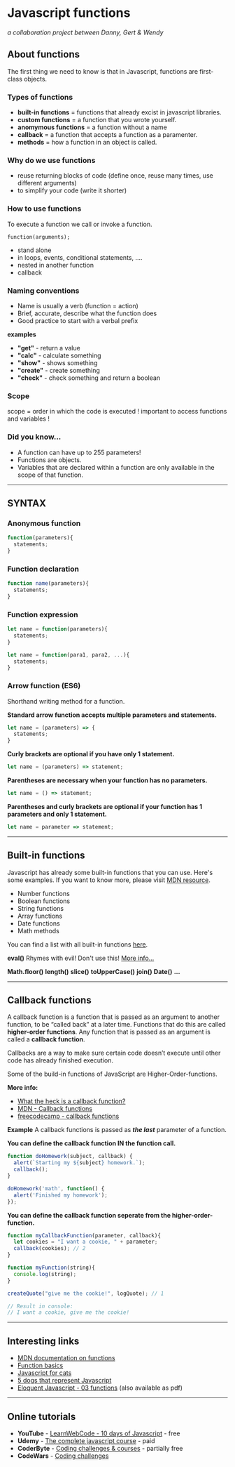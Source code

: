 # Javascript functions
*a collaboration project between Danny, Gert & Wendy*

## About functions
The first thing we need to know is that in Javascript, functions are first-class objects.

### Types of functions
* **built-in functions** = functions that already excist in javascript libraries.
* **custom functions** = a function that you wrote yourself.
* **anomymous functions** = a function without a name
* **callback** = a function that accepts a function as a paramenter.
* **methods** = how a function in an object is called.

### Why do we use functions
* reuse returning blocks of code (define once, reuse many times, use different arguments)
* to simplify your code (write it shorter)

### How to use functions
To execute a function we call or invoke a function.
```
function(arguments);
```

* stand alone
* in loops, events, conditional statements, ....
* nested in another function
* callback

### Naming conventions
* Name is usually a verb (function = action)
* Brief, accurate, describe what the function does
* Good practice to start with a verbal prefix

**examples**
* **"get"** - return a value
* **"calc"** - calculate something
* **"show"** - shows something
* **"create"** - create something
* **"check"** - check something and return a boolean

### Scope
scope = order in which the code is executed
  ! important to access functions and variables !

### Did you know...
* A function can have up to 255 parameters!
* Functions are objects.
* Variables that are declared within a function are only available in the scope of that function.

<hr>

## SYNTAX

### Anonymous function
```javascript
function(parameters){
  statements;
}
```

### Function declaration
```javascript
function name(parameters){
  statements;
}
```

### Function expression
```javascript
let name = function(parameters){
  statements;
}
```
```javascript
let name = function(para1, para2, ...){
  statements;
}
```

### Arrow function (ES6)
Shorthand writing method for a function.

**Standard arrow function accepts multiple parameters and statements.**
```javascript
let name = (parameters) => {
  statements;
}
```

**Curly brackets are optional if you have only 1 statement.**
```javascript
let name = (parameters) => statement;
```

**Parentheses are necessary when your function has no parameters.**
```javascript
let name = () => statement;
```

**Parentheses and curly brackets are optional if your function has 1 parameters and only 1 statement.**
```javascript
let name = parameter => statement;
```
<hr>

## Built-in functions
Javascript has already some built-in functions that you can use. Here's some examples. If you want to know more, please visit   [MDN resource](https://developer.mozilla.org/nl/docs/Web/JavaScript/Reference/Global_Objects).
* Number functions
* Boolean functions
* String functions
* Array functions
* Date functions
* Math methods

You can find a list with all built-in functions [here](https://www.tutorialspoint.com/javascript/javascript_builtin_functions).

**eval()**
Rhymes with evil! Don't use this!
[More info...](https://developer.mozilla.org/nl/docs/Web/JavaScript/Reference/Global_Objects/eval#Do_not_ever_use_eval!)

**Math.floor()**
**length()**
**slice()**
**toUpperCase()**
**join()**
**Date()**
**...**

<hr>

## Callback functions
A callback function is a function that is passed as an argument to another function, to be “called back” at a later time. Functions that do this are called **higher-order functions**. Any function that is passed as an argument is called a **callback function**.

Callbacks are a way to make sure certain code doesn’t execute until other code has already finished execution.

Some of the build-in functions of JavaScript are Higher-Order-functions.

**More info:**

* [What the heck is a callback function?](https://codeburst.io/javascript-what-the-heck-is-a-callback-aba4da2deced)
* [MDN - Callback functions](https://developer.mozilla.org/en-US/docs/Glossary/Callback_function)
* [freecodecamp - callback functions](https://guide.freecodecamp.org/javascript/callback-functions/)

**Example**
A callback functions is passed as ***the last*** parameter of a function.

**You can define the callback function IN the function call.**
```JavaScript
function doHomework(subject, callback) {
  alert(`Starting my ${subject} homework.`);
  callback();
}

doHomework('math', function() {
  alert('Finished my homework');
});
```
**You can define the callback function seperate from the higher-order-function.**
```JavaScript
function myCallbackFunction(parameter, callback){
  let cookies = "I want a cookie, " + parameter;
  callback(cookies); // 2
}

function myFunction(string){
  console.log(string);
}

createQuote("give me the cookie!", logQuote); // 1

// Result in console:
// I want a cookie, give me the cookie!
```


<hr>

## Interesting links
* [MDN documentation on functions](https://developer.mozilla.org/nl/docs/Web/JavaScript/Reference/Functions)
* [Function basics](http://javascript.info/function-basics)
* [Javascript for cats](http://jsforcats.com/)
* [5 dogs that represent Javascript](https://medium.com/@sporks/5-dogs-that-represent-javascript-ee3d42798c3c)
* [Eloquent Javascript - 03 functions](https://eloquentjavascript.net/03_functions.html) (also available as pdf)

<hr>

## Online tutorials
* **YouTube** - [LearnWebCode - 10 days of Javascript](https://www.youtube.com/watch?v=dc-2t26Vuhs) - free
* **Udemy** - [The complete javascript course](https://www.udemy.com/the-complete-javascript-course/) - paid
* **CoderByte** - [Coding challenges & courses](https://coderbyte.com/challenges) - partially free
* **CodeWars** - [Coding challenges](https://www.codewars.com/)

